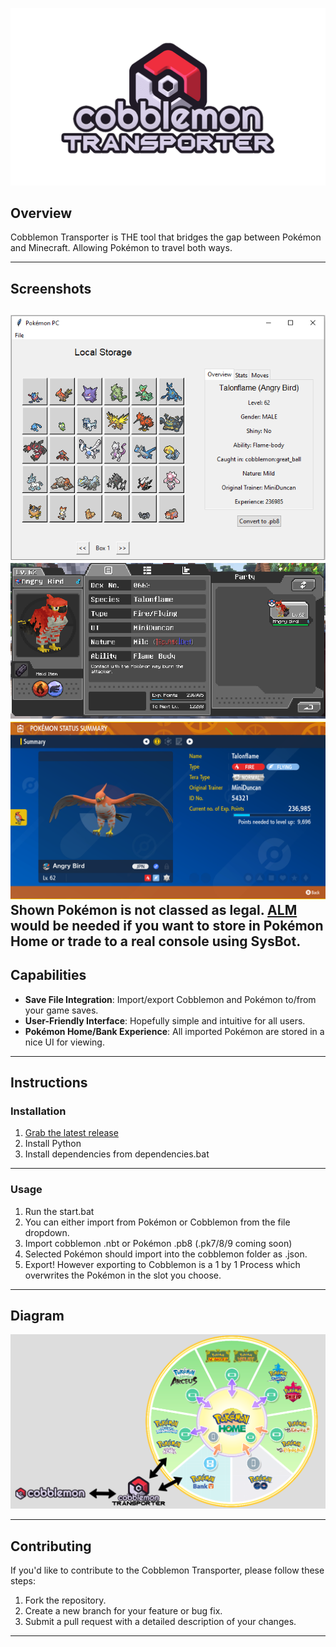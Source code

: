 ![Cobblemon Transporter Logo](https://github.com/ArchieDxncan/cobblemon-transporter/blob/main/Images/cobblemontransporter.png) <!-- Replace with the path to your logo -->

## Overview
Cobblemon Transporter is THE tool that bridges the gap between Pokémon and Minecraft. Allowing Pokémon to travel both ways. 


---

## Screenshots

![Screenshot 1](https://github.com/ArchieDxncan/cobblemon-transporter/blob/main/Images/cobble1.PNG) 
![Screenshot 2](https://github.com/ArchieDxncan/cobblemon-transporter/blob/main/Images/cobble2.png) 
![Screenshot 3](https://github.com/ArchieDxncan/cobblemon-transporter/blob/main/Images/cobble3.PNG) 
Shown Pokémon is not classed as legal. [ALM](https://github.com/architdate/PKHeX-Plugins) would be needed if you want to store in Pokémon Home or trade to a real console using SysBot.
---

## Capabilities

- **Save File Integration**: Import/export Cobblemon and Pokémon to/from your game saves.
- **User-Friendly Interface**: Hopefully simple and intuitive for all users.
- **Pokémon Home/Bank Experience**: All imported Pokémon are stored in a nice UI for viewing.

---

## Instructions

### Installation
1. [Grab the latest release](https://github.com/ArchieDxncan/cobblemon-transporter/releases/)
2. Install Python
3. Install dependencies from dependencies.bat

---

### Usage
1. Run the start.bat
2. You can either import from Pokémon or Cobblemon from the file dropdown.
3. Import cobblemon .nbt or Pokémon .pb8 (.pk7/8/9 coming soon)
4. Selected Pokémon should import into the cobblemon folder as .json.
5. Export! However exporting to Cobblemon is a 1 by 1 Process which overwrites the Pokémon in the slot you choose.    

---

## Diagram

![Cobblemon Transporter Diagram](https://github.com/ArchieDxncan/cobblemon-transporter/blob/main/Images/transporter.png)

---

## Contributing

If you'd like to contribute to the Cobblemon Transporter, please follow these steps:
1. Fork the repository.
2. Create a new branch for your feature or bug fix.
3. Submit a pull request with a detailed description of your changes.

---
